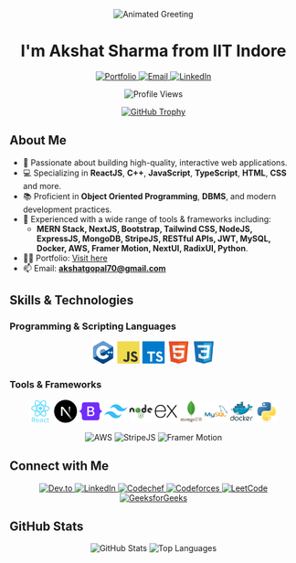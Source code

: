 <p align="center">
  <img src="https://capsule-render.vercel.app/api?type=waving&height=150&color=gradient&text=Hi,%20Everyone!🕹️&fontAlignY=35&animation=fadeIn" alt="Animated Greeting"/>
</p>

<h1 align="center">I'm Akshat Sharma from IIT Indore</h1>

<p align="center">
  <a href="https://linktr.ee/akshat.iiti">
    <img src="https://img.shields.io/badge/Portfolio-Visit%20Here-blue?style=for-the-badge&logo=portfolio" alt="Portfolio"/>
  </a>
  <a href="mailto:akshatgopal70@gmail.com">
    <img src="https://img.shields.io/badge/Email-Here-c14438?style=for-the-badge&logo=gmail" alt="Email"/>
  </a>
  <a href="https://www.linkedin.com/in/akshat-sharma-7914a7250/" target="_blank">
    <img src="https://img.shields.io/badge/LinkedIn-0A66C2?style=for-the-badge&logo=linkedin&logoColor=white" alt="LinkedIn" />
</a>

</p>

<p align="center">
  <img src="https://komarev.com/ghpvc/?username=akshatsharma5&label=Profile%20views&color=0e75b6&style=flat" alt="Profile Views" />
</p>

<p align="center">
  <a href="https://github.com/ryo-ma/github-profile-trophy">
    <img src="https://github-profile-trophy.vercel.app/?username=akshatsharma5" alt="GitHub Trophy" />
  </a>
</p>



## About Me

- 🌱 Passionate about building high-quality, interactive web applications.
- 💻 Specializing in **ReactJS**, **C++**, **JavaScript**, **TypeScript**, **HTML**, **CSS** and more.
- 📚 Proficient in **Object Oriented Programming**, **DBMS**, and modern development practices.
- 🚀 Experienced with a wide range of tools & frameworks including:
  - **MERN Stack, NextJS, Bootstrap, Tailwind CSS, NodeJS, ExpressJS, MongoDB, StripeJS, RESTful APIs, JWT, MySQL, Docker, AWS, Framer Motion, NextUI, RadixUI, Python**.
- 👨‍💻 Portfolio: [Visit here](https://linktr.ee/akshat.iiti)
- 📫 Email: **akshatgopal70@gmail.com**



## Skills & Technologies

### Programming & Scripting Languages
<p align="center">
  <img src="https://raw.githubusercontent.com/devicons/devicon/master/icons/cplusplus/cplusplus-original.svg" alt="C++" width="40" height="40"/>
  <img src="https://raw.githubusercontent.com/devicons/devicon/master/icons/javascript/javascript-original.svg" alt="JavaScript" width="40" height="40"/>
  <img src="https://raw.githubusercontent.com/devicons/devicon/master/icons/typescript/typescript-original.svg" alt="TypeScript" width="40" height="40"/>
  <img src="https://raw.githubusercontent.com/devicons/devicon/master/icons/html5/html5-original.svg" alt="HTML5" width="40" height="40"/>
  <img src="https://raw.githubusercontent.com/devicons/devicon/master/icons/css3/css3-original.svg" alt="CSS3" width="40" height="40"/>
</p>

### Tools & Frameworks
<p align="center">
  <img src="https://raw.githubusercontent.com/devicons/devicon/master/icons/react/react-original-wordmark.svg" alt="ReactJS" width="40" height="40"/>
  <img src="https://raw.githubusercontent.com/devicons/devicon/master/icons/nextjs/nextjs-original.svg" alt="NextJS" width="40" height="40"/>
  <img src="https://raw.githubusercontent.com/devicons/devicon/master/icons/bootstrap/bootstrap-plain.svg" alt="Bootstrap" width="40" height="40"/>
  <img src="https://raw.githubusercontent.com/devicons/devicon/master/icons/tailwindcss/tailwindcss-plain.svg" alt="TailwindCSS" width="40" height="40"/>
  <img src="https://raw.githubusercontent.com/devicons/devicon/master/icons/nodejs/nodejs-original-wordmark.svg" alt="NodeJS" width="40" height="40"/>
  <img src="https://raw.githubusercontent.com/devicons/devicon/master/icons/express/express-original.svg" alt="ExpressJS" width="40" height="40"/>
  <img src="https://raw.githubusercontent.com/devicons/devicon/master/icons/mongodb/mongodb-original-wordmark.svg" alt="MongoDB" width="40" height="40"/>
  <img src="https://raw.githubusercontent.com/devicons/devicon/master/icons/mysql/mysql-original-wordmark.svg" alt="MySQL" width="40" height="40"/>
  <img src="https://raw.githubusercontent.com/devicons/devicon/master/icons/docker/docker-original-wordmark.svg" alt="Docker" width="40" height="40"/>
  <img src="https://raw.githubusercontent.com/devicons/devicon/master/icons/python/python-original.svg" alt="Python" width="40" height="40"/>
</p>
<p align="center">
  <img src="https://raw.githubusercontent.com/devicons/devicon/master/icons/aws/aws-original.svg" alt="AWS" width="40" height="40"/>
  <!-- For StripeJS and Framer Motion, custom logos are used: -->
  <img src="https://user-images.githubusercontent.com/3445552/135886017-5b05f5a8-8d5f-41b3-96b2-8f94b68b0f85.png" alt="StripeJS" width="40" height="40"/>
  <img src="https://upload.wikimedia.org/wikipedia/commons/2/2e/Framer_Motion_Logo.svg" alt="Framer Motion" width="40" height="40"/>
</p>



## Connect with Me

<p align="center">
  <a href="https://dev.to/pandit_g" target="_blank">
    <img src="https://raw.githubusercontent.com/rahuldkjain/github-profile-readme-generator/master/src/images/icons/Social/devto.svg" alt="Dev.to" height="40" width="40" />
  </a>
  <a href="https://linkedin.com/in/akshat7" target="_blank">
    <img src="https://raw.githubusercontent.com/rahuldkjain/github-profile-readme-generator/master/src/images/icons/Social/linked-in-alt.svg" alt="LinkedIn" height="40" width="40" />
  </a>
  <a href="https://www.codechef.com/users/akshatsharma007" target="_blank">
    <img src="https://cdn.jsdelivr.net/npm/simple-icons@3.1.0/icons/codechef.svg" alt="Codechef" height="40" width="40" />
  </a>
  <a href="https://codeforces.com/profile/akshatsharma007" target="_blank">
    <img src="https://raw.githubusercontent.com/rahuldkjain/github-profile-readme-generator/master/src/images/icons/Social/codeforces.svg" alt="Codeforces" height="40" width="40" />
  </a>
  <a href="https://www.leetcode.com/sharma_akshat" target="_blank">
    <img src="https://raw.githubusercontent.com/rahuldkjain/github-profile-readme-generator/master/src/images/icons/Social/leet-code.svg" alt="LeetCode" height="40" width="40" />
  </a>
  <a href="https://auth.geeksforgeeks.org/user/akshat_iiti/profile" target="_blank">
    <img src="https://raw.githubusercontent.com/rahuldkjain/github-profile-readme-generator/master/src/images/icons/Social/geeks-for-geeks.svg" alt="GeeksforGeeks" height="40" width="40" />
  </a>
</p>



## GitHub Stats

<p align="center">
  <img src="https://github-readme-stats.vercel.app/api?username=akshatsharma5&show_icons=true&locale=en&hide_border=true" alt="GitHub Stats" />
  <img src="https://github-readme-stats.vercel.app/api/top-langs?username=akshatsharma5&show_icons=true&locale=en&layout=compact&hide_border=true" alt="Top Languages" />
</p>

